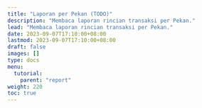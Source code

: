 ```yaml
---
title: "Laporan per Pekan (TODO)"
description: "Membaca laporan rincian transaksi per Pekan."
lead: "Membaca laporan rincian transaksi per Pekan."
date: 2023-09-07T17:10:00+08:00
lastmod: 2023-09-07T17:10:00+08:00
draft: false
images: []
type: docs
menu:
  tutorial:
    parent: "report"
weight: 220
toc: true
---
```

